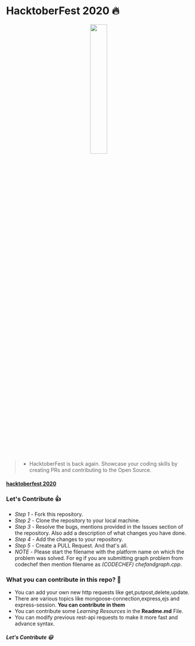 # HacktoberFest 2020 :fire:

<p align="center">
    <a href="https://hacktoberfest.digitalocean.com/">
        <img src="https://raw.githubusercontent.com/vinitshahdeo/Water-Monitoring-System/master/assets/Logo.svg" width="30%">
    </a>
</p>


>- HacktoberFest is back again. Showcase your coding skills by creating PRs and contributing to the Open Source.

#### [hacktoberfest 2020](https://hacktoberfest.digitalocean.com/)


### Let's Contribute :+1:
- *Step 1* - Fork this repository.
- *Step 2* - Clone the repository to your local machine.
- *Step 3* - Resolve the bugs, mentions provided in the Issues section of the repository. Also add a description of what changes you have done.
- *Step 4* - Add the changes to your repository.
- *Step 5* - Create a PULL Request. And that's all.
- *NOTE* - Please start the filename with the platform name on which the problem was solved. For eg if you are submitting graph problem from codechef then mention filename as *(CODECHEF) chefandgraph.cpp*.

### What you can contribute in this repo? :punch:
- You can add your own new http requests like get,putpost,delete,update. 
- There are various topics like mongoose-connection,express,ejs and express-session. **You can contribute in them**
- You can contribute some *Learning Resources* in the **Readme.md** File.
- You can modify previous rest-api requests to make it more fast and advance syntax.

##### Let's Contribute :smiley:
